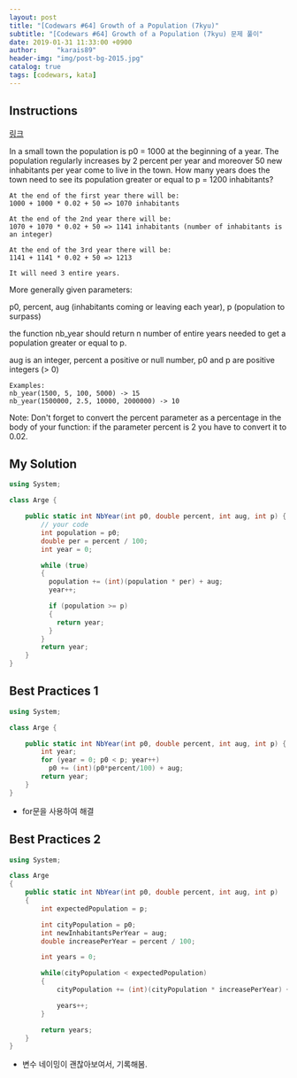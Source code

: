 ```yaml
---
layout: post
title: "[Codewars #64] Growth of a Population (7kyu)"
subtitle: "[Codewars #64] Growth of a Population (7kyu) 문제 풀이"
date: 2019-01-31 11:33:00 +0900
author:     "karais89"
header-img: "img/post-bg-2015.jpg"
catalog: true
tags: [codewars, kata]
---
```


## Instructions

[링크](https://www.codewars.com/kata/563b662a59afc2b5120000c6/train/csharp)

In a small town the population is p0 = 1000 at the beginning of a year. The population regularly increases by 2 percent per year and moreover 50 new inhabitants per year come to live in the town. How many years does the town need to see its population greater or equal to p = 1200 inhabitants?

```
At the end of the first year there will be:
1000 + 1000 * 0.02 + 50 => 1070 inhabitants

At the end of the 2nd year there will be:
1070 + 1070 * 0.02 + 50 => 1141 inhabitants (number of inhabitants is an integer)

At the end of the 3rd year there will be:
1141 + 1141 * 0.02 + 50 => 1213

It will need 3 entire years.
```

More generally given parameters:

p0, percent, aug (inhabitants coming or leaving each year), p (population to surpass)

the function nb_year should return n number of entire years needed to get a population greater or equal to p.

aug is an integer, percent a positive or null number, p0 and p are positive integers (> 0)

```
Examples:
nb_year(1500, 5, 100, 5000) -> 15
nb_year(1500000, 2.5, 10000, 2000000) -> 10
```

Note: Don't forget to convert the percent parameter as a percentage in the body of your function: if the parameter percent is 2 you have to convert it to 0.02.

## My Solution

```csharp
using System;

class Arge {

    public static int NbYear(int p0, double percent, int aug, int p) {
        // your code
        int population = p0;
        double per = percent / 100;
        int year = 0;

        while (true)
        {
          population += (int)(population * per) + aug;
          year++;

          if (population >= p)
          {
            return year;
          }
        }
        return year;
    }
}
```

## Best Practices 1

```csharp
using System;

class Arge {

    public static int NbYear(int p0, double percent, int aug, int p) {
        int year;
        for (year = 0; p0 < p; year++)
          p0 += (int)(p0*percent/100) + aug;
        return year;
    }
}
```

- for문을 사용하여 해결

## Best Practices 2

```csharp
using System;

class Arge
{
    public static int NbYear(int p0, double percent, int aug, int p)
    {
        int expectedPopulation = p;

        int cityPopulation = p0;
        int newInhabitantsPerYear = aug;
        double increasePerYear = percent / 100;

        int years = 0;

        while(cityPopulation < expectedPopulation)
        {
            cityPopulation += (int)(cityPopulation * increasePerYear) + newInhabitantsPerYear;

            years++;
        }

        return years;
    }
}
```

- 변수 네이밍이 괜찮아보여서, 기록해봄.